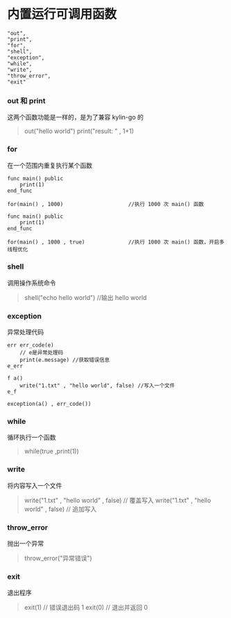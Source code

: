 # 内置运行可调用函数
```
"out",
"print",
"for",
"shell",
"exception",
"while",
"write",
"throw_error",
"exit"
```

### out 和 print
这两个函数功能是一样的，是为了兼容 kylin-go 的
> out("hello world")
> print("result: " , 1+1)

### for
在一个范围内重复执行某个函数
```
func main() public
    print(1)
end_func

for(main() , 1000)                     //执行 1000 次 main() 函数
```

```
func main() public
    print(1)
end_func

for(main() , 1000 , true)              //执行 1000 次 main() 函数，开启多线程优化
```

### shell
调用操作系统命令
> shell("echo hello world")            //输出 hello world

### exception
异常处理代码
```
err err_code(e)
    // e是异常处理码
    print(e.message) //获取错误信息
e_err

f a()
    write("1.txt" , "hello world", false) //写入一个文件
e_f

exception(a() , err_code())
```

### while
循环执行一个函数
> while(true ,print(1))

### write
将内容写入一个文件
> write("1.txt" , "hello world" , false)   // 覆盖写入
> write("1.txt" , "hello world" , false)   // 追加写入

### throw_error
抛出一个异常
> throw_error("异常错误")

### exit
退出程序
> exit(1) // 错误退出码 1
> exit(0) // 退出并返回 0